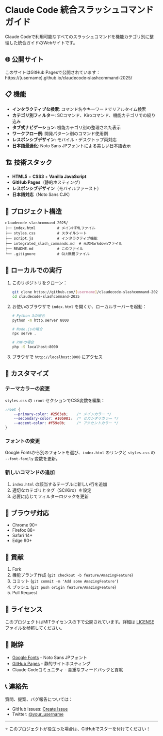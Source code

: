 # Claude Code 統合スラッシュコマンドガイド

Claude Codeで利用可能なすべてのスラッシュコマンドを機能カテゴリ別に整理した統合ガイドのWebサイトです。

## 🌐 公開サイト

このサイトはGitHub Pagesで公開されています：
https://[username].github.io/claudecode-slashcommand-2025/

## 📋 機能

- **インタラクティブな検索**: コマンド名やキーワードでリアルタイム検索
- **カテゴリ別フィルター**: SCコマンド、Kiroコマンド、機能カテゴリでの絞り込み
- **タブ式ナビゲーション**: 機能カテゴリ別の整理された表示
- **ワークフロー例**: 開発パターン別のコマンド使用例
- **レスポンシブデザイン**: モバイル・デスクトップ両対応
- **日本語最適化**: Noto Sans JPフォントによる美しい日本語表示

## 🏗️ 技術スタック

- **HTML5** + **CSS3** + **Vanilla JavaScript**
- **GitHub Pages**（静的ホスティング）
- **レスポンシブデザイン**（モバイルファースト）
- **日本語対応**（Noto Sans CJK）

## 📁 プロジェクト構造

```
claudecode-slashcommand-2025/
├── index.html          # メインHTMLファイル
├── styles.css          # スタイルシート
├── script.js           # インタラクティブ機能
├── integrated_slash_commands.md  # 元のMarkdownファイル
├── README.md           # このファイル
└── .gitignore          # Git無視ファイル
```

## 🚀 ローカルでの実行

1. このリポジトリをクローン：
   ```bash
   git clone https://github.com/[username]/claudecode-slashcommand-2025.git
   cd claudecode-slashcommand-2025
   ```

2. お使いのブラウザで `index.html` を開くか、ローカルサーバーを起動：
   ```bash
   # Python 3の場合
   python -m http.server 8000

   # Node.jsの場合
   npx serve .

   # PHPの場合
   php -S localhost:8000
   ```

3. ブラウザで `http://localhost:8000` にアクセス

## 🎨 カスタマイズ

### テーマカラーの変更
`styles.css` の `:root` セクションでCSS変数を編集：

```css
:root {
    --primary-color: #2563eb;    /* メインカラー */
    --secondary-color: #10b981;  /* セカンダリカラー */
    --accent-color: #f59e0b;     /* アクセントカラー */
}
```

### フォントの変更
Google Fontsから別のフォントを選び、`index.html` のリンクと `styles.css` の `--font-family` 変数を更新。

### 新しいコマンドの追加
1. `index.html` の該当するテーブルに新しい行を追加
2. 適切なカテゴリとタグ（SC/Kiro）を設定
3. 必要に応じてフィルターロジックを更新

## 📱 ブラウザ対応

- Chrome 90+
- Firefox 88+
- Safari 14+
- Edge 90+

## 🤝 貢献

1. Fork
2. 機能ブランチ作成 (`git checkout -b feature/AmazingFeature`)
3. コミット (`git commit -m 'Add some AmazingFeature'`)
4. プッシュ (`git push origin feature/AmazingFeature`)
5. Pull Request

## 📄 ライセンス

このプロジェクトはMITライセンスの下で公開されています。詳細は [LICENSE](LICENSE) ファイルを参照してください。

## 🙏 謝辞

- [Google Fonts](https://fonts.google.com/) - Noto Sans JPフォント
- [GitHub Pages](https://pages.github.com/) - 静的サイトホスティング
- Claude Codeコミュニティ - 貴重なフィードバックと貢献

## 📞 連絡先

質問、提案、バグ報告については：
- GitHub Issues: [Create Issue](https://github.com/[username]/claudecode-slashcommand-2025/issues)
- Twitter: [@your_username](https://twitter.com/your_username)

---

⭐ このプロジェクトが役立った場合は、GitHubでスターを付けてください！